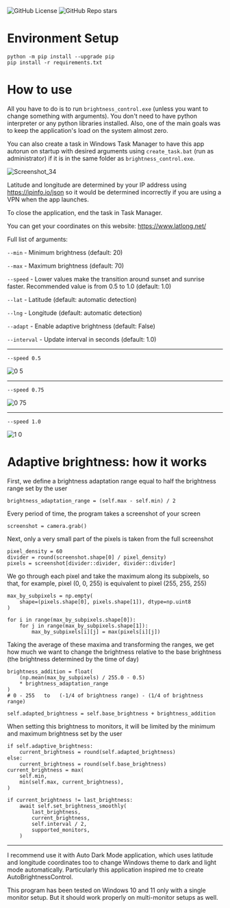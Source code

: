 <div align="left">
  <img alt="GitHub License" src="https://img.shields.io/github/license/MishaGalin/AutoBrightnessControl">
  <img alt="GitHub Repo stars" src="https://img.shields.io/github/stars/MishaGalin/AutoBrightnessControl">
</div>

# Environment Setup

```
python -m pip install --upgrade pip
pip install -r requirements.txt
```

# How to use

All you have to do is to run ```brightness_control.exe``` (unless you want to change something with arguments). You don't need to have python interpreter or any python libraries installed. Also, one of the main goals was to keep the application's load on the system almost zero.

You can also create a task in Windows Task Manager to have this app autorun on startup with desired arguments using ```create_task.bat``` (run as administrator) if it is in the same folder as ```brightness_control.exe```.

![Screenshot_34](https://github.com/user-attachments/assets/f443c976-2ccb-4e1a-8494-9b65a1324d61)

Latitude and longitude are determined by your IP address using https://ipinfo.io/json so it would be determined incorrectly if you are using a VPN when the app launches.

To close the application, end the task in Task Manager.

You can get your coordinates on this website: https://www.latlong.net/

Full list of arguments:

```--min``` - Minimum brightness (default: 20)

```--max``` - Maximum brightness (default: 70)

```--speed``` - Lower values make the transition around sunset and sunrise faster. Recommended value is from 0.5 to 1.0 (default: 1.0)

```--lat``` - Latitude (default: automatic detection)

```--lng``` - Longitude (default: automatic detection)

```--adapt``` - Enable adaptive brightness (default: False)

```--interval``` - Update interval in seconds (default: 1.0)

---

```
--speed 0.5
```
![0 5](https://github.com/user-attachments/assets/d5e40796-5f55-4bdf-9441-119b854e05ff)

---

```
--speed 0.75
```
![0 75](https://github.com/user-attachments/assets/57bc00d4-cccc-461d-beef-124dccc6212a)

---

```
--speed 1.0
```

![1 0](https://github.com/user-attachments/assets/41ed7861-4ef0-436b-bdfa-e57a4e782130)

# Adaptive brightness: how it works

First, we define a brightness adaptation range equal to half the brightness range set by the user

```
brightness_adaptation_range = (self.max - self.min) / 2
```

Every period of time, the program takes a screenshot of your screen

```
screenshot = camera.grab()
```

Next, only a very small part of the pixels is taken from the full screenshot

```
pixel_density = 60
divider = round(screenshot.shape[0] / pixel_density)
pixels = screenshot[divider::divider, divider::divider]
```

We go through each pixel and take the maximum along its subpixels, so that, for example, pixel (0, 0, 255) is equivalent to pixel (255, 255, 255)

```
max_by_subpixels = np.empty(
    shape=(pixels.shape[0], pixels.shape[1]), dtype=np.uint8
)

for i in range(max_by_subpixels.shape[0]):
    for j in range(max_by_subpixels.shape[1]):
        max_by_subpixels[i][j] = max(pixels[i][j])
```

Taking the average of these maxima and transforming the ranges, we get how much we want to change the brightness relative to the base brightness (the brightness determined by the time of day)

```
brightness_addition = float(
    (np.mean(max_by_subpixels) / 255.0 - 0.5)
    * brightness_adaptation_range
)
# 0 - 255   to   (-1/4 of brightness range) - (1/4 of brightness range)

self.adapted_brightness = self.base_brightness + brightness_addition
```

When setting this brightness to monitors, it will be limited by the minimum and maximum brightness set by the user

```
if self.adaptive_brightness:
    current_brightness = round(self.adapted_brightness)
else:
    current_brightness = round(self.base_brightness)
current_brightness = max(
    self.min,
    min(self.max, current_brightness),
)

if current_brightness != last_brightness:
    await self.set_brightness_smoothly(
        last_brightness,
        current_brightness,
        self.interval / 2,
        supported_monitors,
    )
```

---

I recommend use it with Auto Dark Mode application, which uses latitude and longitude coordinates too to change Windows theme to dark and light mode automatically. Particularly this application inspired me to create AutoBrightnessControl.

This program has been tested on Windows 10 and 11 only with a single monitor setup. But it should work properly on multi-monitor setups as well.

